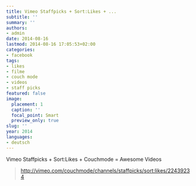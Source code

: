 ```yaml
---
title: Vimeo Staffpicks + Sort:Likes + ...
subtitle: ''
summary: ''
authors:
- admin
date: 2014-08-16
lastmod: 2014-08-16 17:05:53+02:00
categories:
- facebook
tags:
- likes
- filme
- couch mode
- videos
- staff picks
featured: false
image:
  placement: 1
  caption: ''
  focal_point: Smart
  preview_only: true
slug: ''
year: 2014
languages:
- deutsch
---
```


Vimeo Staffpicks + Sort:Likes + Couchmode = Awesome Videos
> http://vimeo.com/couchmode/channels/staffpicks/sort:likes/22439234